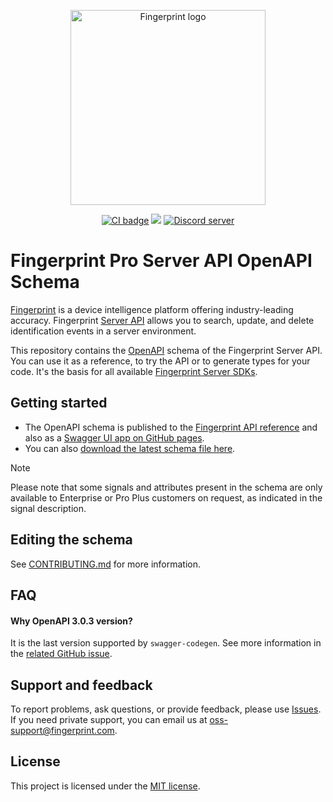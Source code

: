 <p align="center">
  <a href="https://fingerprint.com">
    <picture>
     <source media="(prefers-color-scheme: dark)" srcset="res/logo_light.svg" />
     <source media="(prefers-color-scheme: light)" srcset="res/logo_dark.svg" />
     <img src="res/logo_dark.svg" alt="Fingerprint logo" width="312px" />
   </picture>
  </a>
</p>
<p align="center">
  <a href="https://github.com/fingerprintjs/fingerprint-pro-server-api-openapi/actions/workflows/validate.yml"><img src="https://github.com/fingerprintjs/fingerprint-pro-server-api-openapi/actions/workflows/validate.yml/badge.svg" alt="CI badge" /></a>
  <a href="https://opensource.org/licenses/MIT"><img src="https://img.shields.io/:license-mit-blue.svg?style=flat"/></a>
  <a href="https://discord.gg/39EpE2neBg"><img src="https://img.shields.io/discord/852099967190433792?style=logo&label=Discord&logo=Discord&logoColor=white" alt="Discord server"></a>
</p>

# Fingerprint Pro Server API OpenAPI Schema

[Fingerprint](https://fingerprint.com) is a device intelligence platform offering industry-leading accuracy. Fingerprint [Server API](https://dev.fingerprint.com/reference/pro-server-api) allows you to search, update, and delete identification events in a server environment.

This repository contains the [OpenAPI](https://swagger.io/docs/specification/about/) schema of the Fingerprint Server API. You can use it as a reference, to try the API or to generate types for your code. It's the basis for all available [Fingerprint Server SDKs](https://dev.fingerprint.com/docs/backend-libraries).

## Getting started

- The OpenAPI schema is published to the [Fingerprint API reference](https://dev.fingerprint.com/reference/pro-server-api) and also as a [Swagger UI app on GitHub pages](https://fingerprintjs.github.io/fingerprint-pro-server-api-openapi/).
- You can also [download the latest schema file here](https://fingerprintjs.github.io/fingerprint-pro-server-api-openapi/schemas/fingerprint-server-api.yaml).

> [!NOTE]  
> Please note that some signals and attributes present in the schema are only available to Enterprise or Pro Plus customers on request, as indicated in the signal description.

## Editing the schema

See [CONTRIBUTING.md](CONTRIBUTING.md) for more information.

## FAQ

#### Why OpenAPI 3.0.3 version?

It is the last version supported by `swagger-codegen`. See more information in the [related GitHub issue](https://github.com/swagger-api/swagger-codegen/issues/11627).

## Support and feedback

To report problems, ask questions, or provide feedback, please use [Issues](https://github.com/fingerprintjs/fingerprint-pro-server-api-openapi/issues). If you need private support, you can email us at [oss-support@fingerprint.com](mailto:oss-support@fingerprint.com).

## License

This project is licensed under the [MIT license](./LICENSE).
